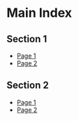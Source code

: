 # Main Index

## Section 1
- [Page 1](section1/page1.md)
- [Page 2](section1/page2.md)

## Section 2
- [Page 1](section2/page1.md)
- [Page 2](section2/page2.md)
